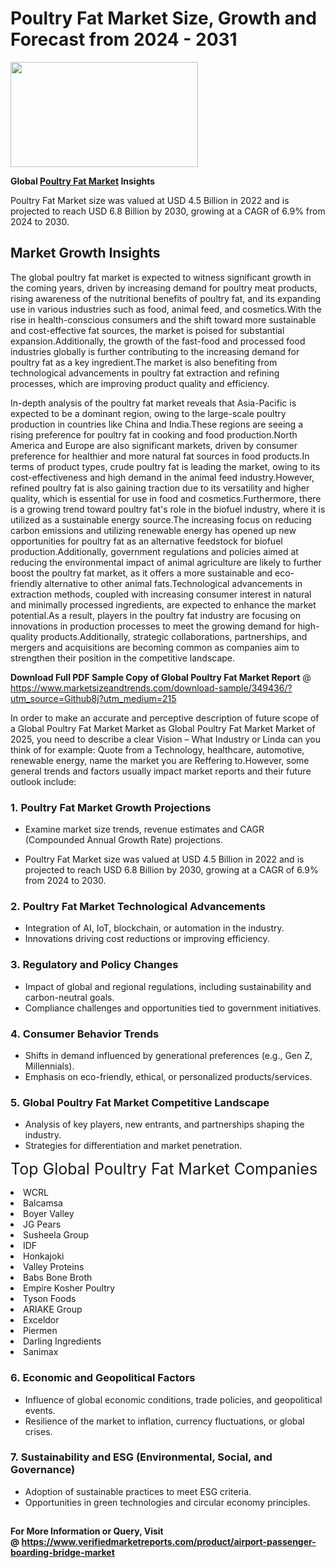 <H1>Poultry Fat Market Size, Growth and Forecast from 2024 - 2031</H1><img class="aligncenter size-medium wp-image-584254" src="https://thirdeyenews.in/wp-content/uploads/2024/09/Global-Market-Research-300x168.jpeg" alt="" width="300" height="168" /><p><strong>Global&nbsp;<a href="https://www.marketsizeandtrends.com/download-sample/349436/?utm_source=Github8j?utm_medium=215">Poultry Fat Market</a> Insights</strong></p><p>Poultry Fat Market size was valued at USD 4.5 Billion in 2022 and is projected to reach USD 6.8 Billion by 2030, growing at a CAGR of 6.9% from 2024 to 2030.</p><p><h2>Market Growth Insights</h2> <p>The global poultry fat market is expected to witness significant growth in the coming years, driven by increasing demand for poultry meat products, rising awareness of the nutritional benefits of poultry fat, and its expanding use in various industries such as food, animal feed, and cosmetics.With the rise in health-conscious consumers and the shift toward more sustainable and cost-effective fat sources, the market is poised for substantial expansion.Additionally, the growth of the fast-food and processed food industries globally is further contributing to the increasing demand for poultry fat as a key ingredient.The market is also benefiting from technological advancements in poultry fat extraction and refining processes, which are improving product quality and efficiency.</p> <p>In-depth analysis of the poultry fat market reveals that Asia-Pacific is expected to be a dominant region, owing to the large-scale poultry production in countries like China and India.These regions are seeing a rising preference for poultry fat in cooking and food production.North America and Europe are also significant markets, driven by consumer preference for healthier and more natural fat sources in food products.In terms of product types, crude poultry fat is leading the market, owing to its cost-effectiveness and high demand in the animal feed industry.However, refined poultry fat is also gaining traction due to its versatility and higher quality, which is essential for use in food and cosmetics.Furthermore, there is a growing trend toward poultry fat's role in the biofuel industry, where it is utilized as a sustainable energy source.The increasing focus on reducing carbon emissions and utilizing renewable energy has opened up new opportunities for poultry fat as an alternative feedstock for biofuel production.Additionally, government regulations and policies aimed at reducing the environmental impact of animal agriculture are likely to further boost the poultry fat market, as it offers a more sustainable and eco-friendly alternative to other animal fats.Technological advancements in extraction methods, coupled with increasing consumer interest in natural and minimally processed ingredients, are expected to enhance the market potential.As a result, players in the poultry fat industry are focusing on innovations in production processes to meet the growing demand for high-quality products.Additionally, strategic collaborations, partnerships, and mergers and acquisitions are becoming common as companies aim to strengthen their position in the competitive landscape.<p><span class=""><strong>Download Full PDF Sample Copy of Global Poultry Fat Market Report</strong> @ <a href="https://www.marketsizeandtrends.com/download-sample/349436/?utm_source=Github8j?utm_medium=215" target="_blank">https://www.marketsizeandtrends.com/download-sample/349436/?utm_source=Github8j?utm_medium=215</a></span></p><p>In order to make an accurate and perceptive description of future scope of a Global&nbsp;Poultry Fat Market Market as Global&nbsp;Poultry Fat Market Market of 2025, you need to describe a clear Vision &ndash; What Industry or Linda can you think of for example: Quote from a Technology, healthcare, automotive, renewable energy, name the market you are Reffering to.However, some general trends and factors usually impact market reports and their future outlook include:</p><h3>1.&nbsp;<strong>Poultry Fat Market Growth Projections</strong></h3><ul><li>Examine market size trends, revenue estimates and CAGR (Compounded Annual Growth Rate) projections.</li><li><p>Poultry Fat Market size was valued at USD 4.5 Billion in 2022 and is projected to reach USD 6.8 Billion by 2030, growing at a CAGR of 6.9% from 2024 to 2030.</p></li></ul><h3>2.&nbsp;<strong>Poultry Fat Market Technological Advancements</strong></h3><ul><li>Integration of AI, IoT, blockchain, or automation in the industry.</li><li>Innovations driving cost reductions or improving efficiency.</li></ul><h3>3.&nbsp;<strong>Regulatory and Policy Changes</strong></h3><ul><li>Impact of global and regional regulations, including sustainability and carbon-neutral goals.</li><li>Compliance challenges and opportunities tied to government initiatives.</li></ul><h3>4.&nbsp;<strong>Consumer Behavior Trends</strong></h3><ul><li>Shifts in demand influenced by generational preferences (e.g., Gen Z, Millennials).</li><li>Emphasis on eco-friendly, ethical, or personalized products/services.</li></ul><h3>5.&nbsp;<strong>Global Poultry Fat Market Competitive Landscape</strong></h3><ul><li>Analysis of key players, new entrants, and partnerships shaping the industry.</li><li>Strategies for differentiation and market penetration.</li></ul><p data-pm-slice="1 1 []"><span style="color: inherit; font-family: inherit; font-size: 25px;">Top Global Poultry Fat Market Companies</span></p><div class="" data-test-id=""><p><li>WCRL</li><li> Balcamsa</li><li> Boyer Valley</li><li> JG Pears</li><li> Susheela Group</li><li> IDF</li><li> Honkajoki</li><li> Valley Proteins</li><li> Babs Bone Broth</li><li> Empire Kosher Poultry</li><li> Tyson Foods</li><li> ARIAKE Group</li><li> Exceldor</li><li> Piermen</li><li> Darling Ingredients</li><li> Sanimax</li></p></div><h3>6.&nbsp;<strong>Economic and Geopolitical Factors</strong></h3><ul><li>Influence of global economic conditions, trade policies, and geopolitical events.</li><li>Resilience of the market to inflation, currency fluctuations, or global crises.</li></ul><h3>7.&nbsp;<strong>Sustainability and ESG (Environmental, Social, and Governance)</strong></h3><ul><li>Adoption of sustainable practices to meet ESG criteria.</li><li>Opportunities in green technologies and circular economy principles.</li></ul><h2><strong style="font-size: 14px;">For More Information or Query, Visit @&nbsp;</strong><a style="background-color: #ffffff; font-size: 14px;" href="https://www.marketsizeandtrends.com/report/poultry-fat-market/" target="_blank">https://www.verifiedmarketreports.com/product/airport-passenger-boarding-bridge-market</a></h2>